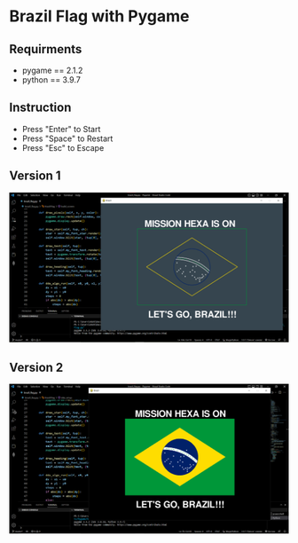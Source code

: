 # Brazil Flag with Pygame

Requirments
--------------------------
- pygame == 2.1.2
- python == 3.9.7


Instruction
------------------------
- Press "Enter" to Start
- Press "Space" to Restart
- Press "Esc" to Escape

Version 1
----------------------------------------

![](Image/Screenshot%202022-11-30%20133226.png)

Version 2
---------------------------------------

![](Image/Screenshot%202022-11-30%20211352.png)


